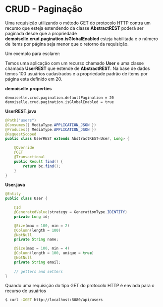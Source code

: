 #                         CRUD - Paginação

Uma requisição utilizando o método GET do protocolo HTTP contra um recurso que esteja estendendo da classe **AbstractREST** poderá ser paginada desde que a propriedade **demoiselle.crud.pagination.isGlobalEnabled** esteja habilitada e o número de items por página seja menor que o retorno da requisição.

Um exemplo para esclarer:

Temos uma aplicação com um recurso chamado **User** e uma classe chamada **UserREST** que estende de **AbstractREST**. Na base de dados temos 100 usuários cadastrados e a propriedade padrão de items por página esta definido em 20.

**demoiselle.properties**

```properties
demoiselle.crud.pagination.defaultPagination = 20
demoiselle.crud.pagination.isGlobalEnabled = true
```

**UserREST.java**

```java
@Path("users")
@Consumes({ MediaType.APPLICATION_JSON })
@Produces({ MediaType.APPLICATION_JSON })
@RequestScoped
public class UserREST extends AbstractREST<User, Long> {

	@Override
	@GET	
	@Transactional	
	public Result find() {
		return bc.find();
	}
}
```

**User.java**

```java
@Entity
public class User {

	@Id
	@GeneratedValue(strategy = GenerationType.IDENTITY)	
	private Long id;

	@Size(max = 100, min = 2)
	@Column(length = 100)
	@NotNull
	private String name;

	@Size(max = 100, min = 4)
	@Column(length = 100, unique = true)
	@NotNull
	private String email;
	
	// getters and setters
}
```

Quando uma requisição do tipo GET do protocolo HTTP é enviada para o recurso de usuários

```bash
$ curl -XGET http://localhost:8080/api/users
```





